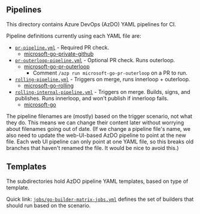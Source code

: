 ## Pipelines

This directory contains Azure DevOps (AzDO) YAML pipelines for CI.

Pipeline definitions currently using each YAML file are:

* [`pr-pipeline.yml`](pr-pipeline.yml) - Required PR check.
  * [microsoft-go-private-github](https://dev.azure.com/dnceng/internal/_build?definitionId=969)
* [`pr-outerloop-pipeline.yml`](pr-outerloop-pipeline.yml) - Optional PR check.
  Runs outerloop.
  * [microsoft-go-pr-outerloop](https://dev.azure.com/dnceng/internal/_build?definitionId=989)
    * Comment `/azp run microsoft-go-pr-outerloop` on a PR to run.
* [`rolling-pipeline.yml`](rolling-pipeline.yml) - Triggers on merge, runs
  innerloop + outerloop.
  * [microsoft-go-rolling](https://dev.azure.com/dnceng/internal/_build?definitionId=987)
* [`rolling-internal-pipeline.yml`](rolling-internal-pipeline.yml) - Triggers on
  merge. Builds, signs, and publishes. Runs innerloop, and won't publish if
  innerloop fails.
  * [microsoft-go](https://dev.azure.com/dnceng/internal/_build?definitionId=958)

The pipeline filenames are (mostly) based on the trigger scenario, not what they
do. This means we can change their content later without worrying about
filenames going out of date. (If we change a pipeline file's name, we also need
to update the web-UI-based AzDO pipeline to point at the new file. Each web UI
pipeline can only point at one YAML file, so this breaks old branches that
haven't renamed the file. It would be nice to avoid this.)

## Templates

The subdirectories hold AzDO pipeline YAML templates, based on type of template.

Quick link: [`jobs/go-builder-matrix-jobs.yml`](jobs/go-builder-matrix-jobs.yml)
defines the set of builders that should run based on the scenario.
